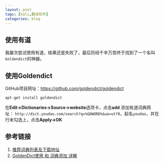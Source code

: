 ```yaml
---
layout: post
tags: [kali,翻译软件]
categories: blog
---
```


## 使用有道
我屡次尝试使用有道，结果还是失败了，最后历经千辛万苦终于找到了一个名叫`Goldendict`的神器。

## 使用Goldendict
GitHub项目网址：<https://github.com/goldendict/goldendict>

```
apt-get install goldendict
```

在**Edit->Dictionaries->Source->website**选项卡，点击**add**
添加有道词典网址： `http://dict.youdao.com/search?q=%GDWORD%&ue=utf8`，起名`youdao`，并在行末勾选上，点击**Apply->OK**

## 参考链接

1. [推荐词典列表及下载地址](http://www.360doc.com/content/14/0317/20/14641369_361393326.shtml)
2. [GoldenDict使用 和 词典添加 详解](http://forum.ubuntu.org.cn/viewtopic.php?f=95&t=265588)

